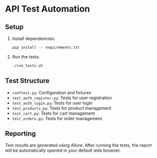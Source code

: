 # API Test Automation

## Setup
1. Install dependencies:
   ```bash
   pip install -r requirements.txt
   ```

2. Run the tests:
   ```bash
   ./run_tests.sh
   ```

## Test Structure
- `conftest.py`: Configuration and fixtures
- `test_auth_register.py`: Tests for user registration
- `test_auth_login.py`: Tests for user login
- `test_products.py`: Tests for product management
- `test_cart.py`: Tests for cart management
- `test_orders.py`: Tests for order management

## Reporting
Test results are generated using Allure. After running the tests, the report will be automatically opened in your default web browser.
